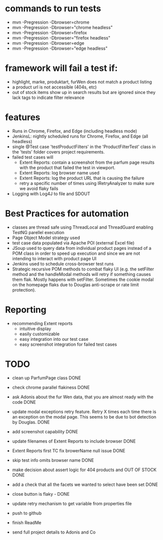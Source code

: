 # commands to run tests

- mvn -Pregression -Dbrowser=chrome
- mvn -Pregression -Dbrowser="chrome headless"
- mvn -Pregression -Dbrowser=firefox
- mvn -Pregression -Dbrowser="firefox headless"
- mvn -Pregression -Dbrowser=edge
- mvn -Pregression -Dbrowser="edge headless"

# framework will fail a test if:

- highlight, marke, produktart, furWen does not match a product listing
- a product url is not accessible (404s, etc)
- out of stock items show up in search results but are ignored since they lack tags to indicate filter relevance

# features

- Runs in Chrome, Firefox, and Edge (including headless mode)
- JenkinsL: nightly scheduled runs for Chrome, Firefox, and Edge (all headless)
- single @Test case 'testProductFilters' in the 'ProductFilterTest' class in the 'tests' folder covers project requirements.
- failed test cases will
  - Extent Reports: contain a screenshot from the parfum page results with the product that failed the test in viewport.
  - Extent Reports: log browser name used
  - Extent Reports: log the product URL that is causing the failure
  - retry a specific number of times using IRetryAnalyzer to make sure we avoid flaky fails
- Logging with Log4J to file and SDOUT

# Best Practices for automation

- classes are thread safe using ThreadLocal and ThreadGuard enabling TestNG parellel execution
- Page Object Model strategy used
- test case data populated via Apache POI (external Excel file)
- JSoup used to query data from individual product pages instead of a POM class in order to speed up execution and since we are not intending to interact with product page UI
- Jenkins used to schedule cross-browser test runs
- Strategic recursive POM methods to combat flaky UI (e.g. the setFilter method and the handleModal methods will retry if something causes them flak. Mostly happens with setFilter. Sometimes the cookie modal on the homepage flaks due to Douglas anti-scrape or rate limit protection).

# Reporting

- recommending Extent reports
  - intuitive display
  - easily customizable
  - easy integration into our test case
  - easy screenshot integration for failed test cases

# TODO

- clean up ParfumPage class DONE
- check chrome parallel flakiness DONE
- ask Adonis about the fur Wen data, that you are almost ready with the code DONE
- update modal exceptions retry feature. Retry X times each time there is an exception on the modal page. This seems to be due to bot detection by Douglas. DONE
- add screenshot capability DONE
- update filenames of Extent Reports to include browser DONE
- Extent Reports first TC fix browerName null issue DONE
- skip test info omits browser name DONE
- make decision about assert logic for 404 products and OUT OF STOCK DONE
- add a check that all the facets we wanted to select have been set DONE
- close button is flaky - DONE

- update retry mechanism to get variable from properties file

- push to github
- finish ReadMe
- send full project details to Adonis and Co
